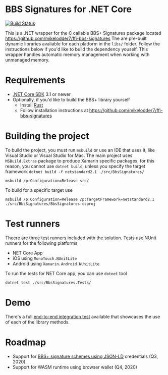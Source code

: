 # BBS Signatures for .NET Core

[![Build Status](https://dev.azure.com/streetcred/Streetcred/_apis/build/status/streetcred-id.bbs-signatures-dotnet?branchName=master)](https://dev.azure.com/streetcred/Streetcred/_build/latest?definitionId=65&branchName=master)

This is a .NET wrapper for the C callable BBS+ Signatures package located https://github.com/mikelodder7/ffi-bbs-signatures
The are pre-built dynamic libraries avaliable for each platform in the `libs/` folder. Follow the instructions below if you'd like to build the dependency youself.
This wrapper handles automatic memory management when working with unmanaged memory.

# Requirements

- [.NET Core SDK](https://dotnet.microsoft.com/download) 3.1 or newer
- Optionally, if you'd like to build the BBS+ library yourself
  - Install [Rust](https://www.rust-lang.org/tools/install)
  - Follow installation instructions at https://github.com/mikelodder7/ffi-bbs-signatures

# Building the project

To build the project, you must run `msbuild` or use an IDE that uses it, like Visual Studio or Visual Studio for Mac. The main project uses `MSBuild.Extras` package to produce Xamarin specific packages, for this reason, you cannot use `dotnet build`, unless you specify the target framework `dotnet build -f netstandard2.1 ./src/BbsSignatures/`

    msbuild /p:Configuration=Release src/

To build for a specific target use

    msbuild /p:Configuration=Release /p:TargetFramework=netstandard2.1 ./src/BbsSignatures/BbsSignatures.csproj

# Test runners

Theere are three test runners included with the solution. Tests use NUnit runners for the following platforms
- NET Core App
- iOS using `MonoTouch.NUnitLite`
- Android using `Xamarin.Android.NUnitLite`

To run the tests for NET Core app, you can use `dotnet` tool

    dotnet test ./src/BbsSignatures.Tests/

# Demo

There's a full [end-to-end integration test](https://github.com/streetcred-id/bbs-signatures-dotnet/blob/mac-debug/src/BbsSignatures.Tests/BbsIntegrationTests.cs) available that showcases the use of each of the library methods.

# Roadmap

- Support for [BBS+ signature schemes using JSON-LD](https://github.com/mattrglobal/bbs-signatures) credentials (Q3, 2020)
- Support for WASM runtime using browser wallet (Q4, 2020)
